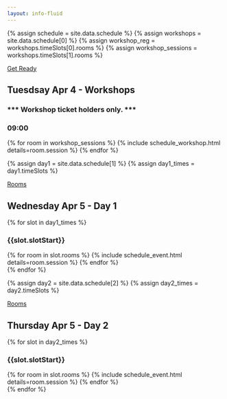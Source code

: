 ```yaml
---
layout: info-fluid
---
```


{% assign schedule = site.data.schedule %}
{% assign workshops = site.data.schedule[0] %}
{% assign workshop_reg = workshops.timeSlots[0].rooms %}
{% assign workshop_sessions = workshops.timeSlots[1].rooms %}


<div class="row new-day apr12">
  <div class="col-xs-12">
      <div class="col-xs-12 box no-print pull-right" style="margin-top:1em">
        <div class="ribbon">
            <span><a href="/workshopinstructions">Get Ready</a></span>
        </div>
        <div>
          <h2 class="day "> Tuesdsay Apr 4 - Workshops </h2>
          <h3>*** Workshop ticket holders only. ***</h3>
        </div>  
        <div class="until09">
          <h3>09:00</h3>
          {% for room in workshop_sessions %}
            {% include schedule_workshop.html details=room.session %}
          {% endfor %}
        </div>
      </div>
  </div>    
</div>

{% assign day1 = site.data.schedule[1] %}
{% assign day1_times = day1.timeSlots %}
<div class="row new-day apr13">
  <div class="col-xs-12">
      <div class="col-xs-12 box no-print pull-right" style="margin-top:1em">
        <div class="ribbon">
            <span><a href="/gwcc_map.pdf">Rooms</a></span>
        </div>
        <div>
          <h2 class="day "> Wednesday Apr 5 - Day 1 </h2>
        </div>
        {% for slot in day1_times %}
        <div class="until09">
          <h3>{{slot.slotStart}}</h3>
          {% for room in slot.rooms %}
            {% include schedule_event.html details=room.session %}
          {% endfor %}
        </div>
        {% endfor %}
      </div>
  </div>    
</div>

{% assign day2 = site.data.schedule[2] %}
{% assign day2_times = day2.timeSlots %}
<div class="row new-day apr13">
  <div class="col-xs-12">
      <div class="col-xs-12 box no-print pull-right" style="margin-top:1em">
        <div class="ribbon">
            <span><a href="/gwcc_map.pdf">Rooms</a></span>
        </div>
        <div>
          <h2 class="day "> Thursday Apr 5 - Day 2 </h2>
        </div>
        {% for slot in day2_times %}
        <div class="until09">
          <h3>{{slot.slotStart}}</h3>
          {% for room in slot.rooms %}
            {% include schedule_event.html details=room.session %}
          {% endfor %}
        </div>
        {% endfor %}
      </div>
  </div>    
</div>


